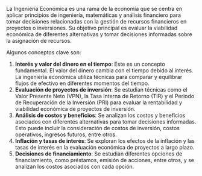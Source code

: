 La Ingeniería Económica es una rama de la economía que se centra en aplicar principios de ingeniería, matemáticas y análisis financiero para tomar decisiones relacionadas con la gestión de recursos financieros en proyectos o inversiones. Su objetivo principal es evaluar la viabilidad económica de diferentes alternativas y tomar decisiones informadas sobre la asignación de recursos.

Algunos conceptos clave son:

1. **Interés y valor del dinero en el tiempo**: Este es un concepto fundamental. El valor del dinero cambia con el tiempo debido al interés. La ingeniería económica utiliza técnicas para comparar y equilibrar flujos de efectivo en diferentes momentos del tiempo.
2. **Evaluación de proyectos de inversión**: Se estudian técnicas como el Valor Presente Neto (VPN), la Tasa Interna de Retorno (TIR) y el Periodo de Recuperación de la Inversión (PRI) para evaluar la rentabilidad y viabilidad económica de proyectos de inversión.
3. **Análisis de costos y beneficios**: Se analizan los costos y beneficios asociados con diferentes alternativas para tomar decisiones informadas. Esto puede incluir la consideración de costos de inversión, costos operativos, ingresos futuros, entre otros.
4. **Inflación y tasas de interés**: Se exploran los efectos de la inflación y las tasas de interés en la evaluación económica de proyectos a largo plazo.
5. **Decisiones de financiamiento**: Se estudian diferentes opciones de financiamiento, como préstamos, emisión de acciones, entre otros, y se analizan los costos asociados con cada opción.